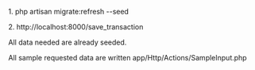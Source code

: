 <p>1. php artisan migrate:refresh --seed</p>

<p>2. http://localhost:8000/save_transaction</p>

<p>All data needed are already seeded.</p>

<p>All sample requested data are written app/Http/Actions/SampleInput.php</p>

